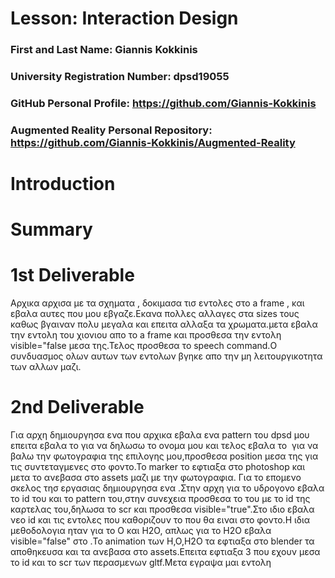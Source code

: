 # Lesson: Interaction Design

### First and Last Name: Giannis Kokkinis
### University Registration Number: dpsd19055
### GitHub Personal Profile: https://github.com/Giannis-Kokkinis
### Augmented Reality Personal Repository: https://github.com/Giannis-Kokkinis/Augmented-Reality

# Introduction

# Summary


# 1st Deliverable
Αρχικα αρχισα με τα σχηματα , δοκιμασα τισ εντολες στο a frame , και εβαλα αυτες που μου εβγαζε.Εκανα πολλες αλλαγες στα sizes τους καθως βγαιναν πολυ μεγαλα και επειτα αλλαξα τα χρωματα.μετα εβαλα την εντολη του χιονιου  απο το a frame και προσθεσα την εντολη  visible="false μεσα της.Τελος προσθεσα το speech command.Ο συνδυασμος ολων  αυτων των εντολων βγηκε απο την μη λειτουργικοτητα των αλλων μαζι.

# 2nd Deliverable
Για αρχη δημιουργησα ενα <a-marker> που αρχικα εβαλα ενα pattern του dpsd μου επειτα εβαλα το <text> για να δηλωσω το ονομα μου και τελος εβαλα το <image> για να βαλω την φωτογραφια της επιλογης μου,προσθεσα position μεσα της για τις συντεταγμενες στο φοντο.Το marker το εφτιαξα στο photoshop και μετα το ανεβασα στο assets μαζι με την φωτογραφια.
Για το επομενο σκελος τησ εργασιας δημιουργησα ενα <a-marker>.Στην αρχη για το υδρογονο εβαλα το id του και το pattern του,στην συνεχεια προσθεσα το <a-image> του με το id της καρτελας του,δηλωσα το scr και προσθεσα visible="true".Στο ιδιο <a-marker> εβαλα <e-entity> νεο id και τις εντολες που καθοριζουν το που θα ειναι στο φοντο.Η ιδια μεθοδολογια ηταν για το O και H2O, απλως για το H2O εβαλα visible="false" στο <a-images>.To animation των H,O,H2O τα εφτιαξα στο blender τα αποθηκευσα και τα ανεβασα στο assets.Επειτα εφτιαξα 3 <assets> που εχουν μεσα το id  και το scr των περασμενων gltf.Μετα εγραψα μαι εντολη <script> εβαλα το <marker-distance> και αντεκατεστησα της λεξεις ετσι ωστε να ταιριαζουν.Τελος εβαλα εντολη if-else για την μια απο τις δυο καταστασεις που θα βρισκονται τα στοιχεια για οταν θα ειναι πιο μακρια ή κοντα απο την επιλεγμενη αποσταση μεταξυ τους.  

# 3rd Deliverable 


# Conclusions


# Sources
https://stackoverflow.com/questions/61239107/how-to-get-marker-position-x-y-ar-js
https://jeromeetienne.github.io/AR.js/three.js/examples/marker-training/examples/generator.html  
